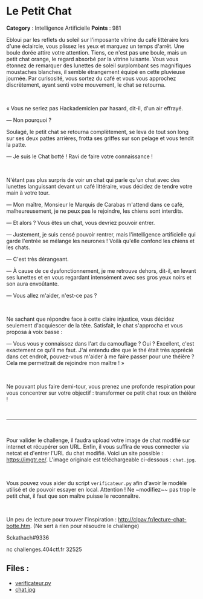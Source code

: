 # Le Petit Chat

**Category** : Intelligence Artificielle
**Points** : 981

Ebloui par les reflets du soleil sur l'imposante vitrine du café littéraire lors d'une éclaircie, vous plissez les yeux et marquez un temps d'arrêt. Une boule dorée attire votre attention. Tiens, ce n'est pas une boule, mais un petit chat orange, le regard absorbé par la vitrine luisante. Vous vous étonnez de remarquer des lunettes de soleil surplombant ses magnifiques moustaches blanches, il semble étrangement équipé en cette pluvieuse journée. Par curisosité, vous sortez du café et vous vous approchez discrètement, ayant senti votre mouvement, le chat se retourna.

<p class="space">&nbsp;</p>

« Vous ne seriez pas Hackademicien par hasard, dit-il, d'un air effrayé.

— Non pourquoi ?

Soulagé, le petit chat se retourna complètement, se leva de tout son long sur ses deux pattes arrières, frotta ses griffes sur son pelage et vous tendit la patte.

— Je suis le Chat botté ! Ravi de faire votre connaissance !

<p class="space">&nbsp;</p>

N'étant pas plus surpris de voir un chat qui parle qu'un chat avec des lunettes languissant devant un café littéraire, vous décidez de tendre votre main à votre tour.

— Mon maître, Monsieur le Marquis de Carabas m'attend dans ce café, malheureusement, je ne peux pas le rejoindre, les chiens sont interdits.

— Et alors ? Vous êtes un chat, vous devriez pouvoir entrer.

— Justement, je suis censé pouvoir rentrer, mais l'intelligence artificielle qui garde l'entrée se mélange les neurones ! Voilà qu'elle confond les chiens et les chats.

— C'est très dérangeant.

— À cause de ce dysfonctionnement, je me retrouve dehors, dit-il, en levant ses lunettes et en vous regardant intensément avec ses gros yeux noirs et son aura envoûtante.

— Vous allez m'aider, n'est-ce pas ?

<p class="space">&nbsp;</p>

Ne sachant que répondre face à cette claire injustice, vous décidez seulement d'acquiescer de la tête. Satisfait, le chat s'approcha et vous proposa à voix basse :

— Vous vous y connaissez dans l'art du camouflage ? Oui ? Excellent, c'est exactement ce qu'il me faut. J'ai entendu dire que le thé était très apprécié dans cet endroit, pouvez-vous m'aider à me faire passer pour une théière ? Cela me permettrait de rejoindre mon maître ! »

<p class="space">&nbsp;</p>

Ne pouvant plus faire demi-tour, vous prenez une profonde respiration pour vous concentrer sur votre objectif : transformer ce petit chat roux en théière !

<p class="space">&nbsp;</p>

***
<p class="space">&nbsp;</p>



Pour valider le challenge, il faudra upload votre image de chat modifié sur internet et récupérer son URL. Enfin, il vous
suffira de vous connecter via netcat et d'entrer l'URL du chat modifié. Voici un site possible : https://imgtr.ee/. L'image originale est téléchargeable ci-dessous : `chat.jpg`.

<p class="space">&nbsp;</p>

Vous pouvez vous aider du script `verificateur.py` afin d'avoir le modèle utilisé et de pouvoir essayer en local. Attention ! Ne ~modifiez~~ pas trop le petit chat, il faut que son maître puisse le reconnaître. 

<p class="space">&nbsp;</p>

Un peu de lecture pour trouver l'inspiration : http://clpav.fr/lecture-chat-botte.htm. (Ne sert à rien pour résoudre le challenge)

<div class="author">Sckathach#9336</div>

nc challenges.404ctf.fr 32525

## Files : 
 - [verificateur.py](./verificateur.py)
 - [chat.jpg](./chat.jpg)


